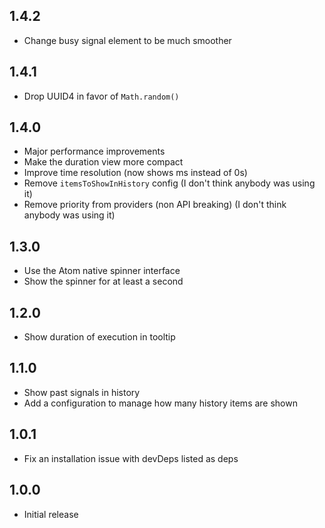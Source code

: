 ## 1.4.2

- Change busy signal element to be much smoother

## 1.4.1

- Drop UUID4 in favor of `Math.random()`

## 1.4.0

- Major performance improvements
- Make the duration view more compact
- Improve time resolution (now shows ms instead of 0s)
- Remove `itemsToShowInHistory` config (I don't think anybody was using it)
- Remove priority from providers (non API breaking) (I don't think anybody was using it)

## 1.3.0

- Use the Atom native spinner interface
- Show the spinner for at least a second

## 1.2.0

- Show duration of execution in tooltip

## 1.1.0

- Show past signals in history
- Add a configuration to manage how many history items are shown

## 1.0.1

- Fix an installation issue with devDeps listed as deps

## 1.0.0

- Initial release
